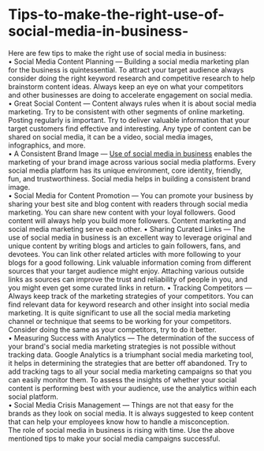 # Tips-to-make-the-right-use-of-social-media-in-business-
Here are few tips to make the right use of social media in business:<br>
•	Social Media Content Planning — Building a social media marketing plan for the business is quintessential. To attract your target audience always consider doing the right keyword research and competitive research to help brainstorm content ideas. Always keep an eye on what your competitors and other businesses are doing to accelerate engagement on social media.<br>
•	Great Social Content — Content always rules when it is about social media marketing. Try to be consistent with other segments of online marketing. Posting regularly is important. Try to deliver valuable information that your target customers find effective and interesting. Any type of content can be shared on social media, it can be a video, social media images, infographics, and more.<br>
•	A Consistent Brand Image — <a href="https://www.empoweress.in/home-business/the-importance-of-social-media-for-business/">Use of social media in business</a> enables the marketing of your brand image across various social media platforms. Every social media platform has its unique environment, core identity, friendly, fun, and trustworthiness. Social media helps in building a consistent brand image.<br>
•	Social Media for Content Promotion — You can promote your business by sharing your best site and blog content with readers through social media marketing. You can share new content with your loyal followers. Good content will always help you build more followers. Content marketing and social media marketing serve each other.
•	Sharing Curated Links — The use of social media in business is an excellent way to leverage original and unique content by writing blogs and articles to gain followers, fans, and devotees. You can link other related articles with more following to your blogs for a good following. Link valuable information coming from different sources that your target audience might enjoy. Attaching various outside links as sources can improve the trust and reliability of people in you, and you might even get some curated links in return.
•	Tracking Competitors — Always keep track of the marketing strategies of your competitors. You can find relevant data for keyword research and other insight into social media marketing. It is quite significant to use all the social media marketing channel or technique that seems to be working for your competitors. Consider doing the same as your competitors, try to do it better.<br>
•	Measuring Success with Analytics — The determination of the success of your brand's social media marketing strategies is not possible without tracking data. Google Analytics is a triumphant social media marketing tool, it helps in determining the strategies that are better off abandoned. Try to add tracking tags to all your social media marketing campaigns so that you can easily monitor them. To assess the insights of whether your social content is performing best with your audience, use the analytics within each social platform.<br>
•	Social Media Crisis Management — Things are not that easy for the brands as they look on social media. It is always suggested to keep content that can help your employees know how to handle a misconception.<br>
The role of social media in business is rising with time. Use the above mentioned tips to make your social media campaigns successful.<br>
